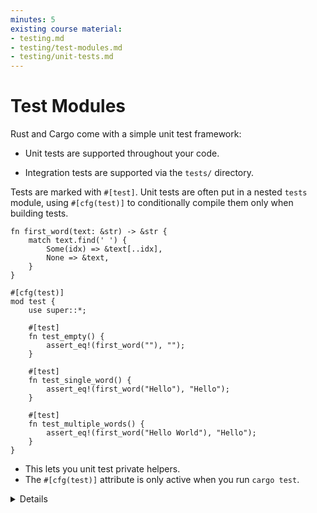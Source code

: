 ```yaml
---
minutes: 5
existing course material:
- testing.md
- testing/test-modules.md
- testing/unit-tests.md
---
```


# Test Modules

Rust and Cargo come with a simple unit test framework:

* Unit tests are supported throughout your code.

* Integration tests are supported via the `tests/` directory.

Tests are marked with `#[test]`.  Unit tests are often put in a nested `tests`
module, using `#[cfg(test)]` to conditionally compile them only when building
tests.

```rust,editable,ignore
fn first_word(text: &str) -> &str {
    match text.find(' ') {
        Some(idx) => &text[..idx],
        None => &text,
    }
}

#[cfg(test)]
mod test {
    use super::*;

    #[test]
    fn test_empty() {
        assert_eq!(first_word(""), "");
    }

    #[test]
    fn test_single_word() {
        assert_eq!(first_word("Hello"), "Hello");
    }

    #[test]
    fn test_multiple_words() {
        assert_eq!(first_word("Hello World"), "Hello");
    }
}
```

* This lets you unit test private helpers.
* The `#[cfg(test)]` attribute is only active when you run `cargo test`.

<details>

Run the tests in the playground in order to show their results.

</details>
